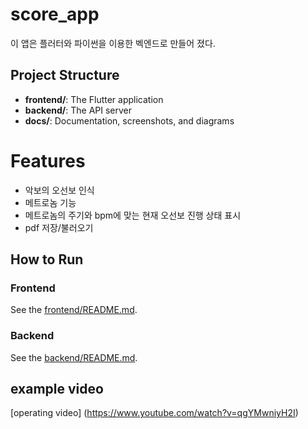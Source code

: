 # score_app
이 앱은 플러터와 파이썬을 이용한 벡엔드로 만들어 졌다.

## Project Structure
- **frontend/**: The Flutter application
- **backend/**: The API server
- **docs/**: Documentation, screenshots, and diagrams

# Features
- 악보의 오선보 인식
- 메트로놈 기능
- 메트로놈의 주기와 bpm에 맞는 현재 오선보 진행 상태 표시
- pdf 저장/불러오기

## How to Run
### Frontend
See the [frontend/README.md](frontend/README.md).

### Backend
See the [backend/README.md](backend/README.md).

## example video
[operating video] (https://www.youtube.com/watch?v=qgYMwniyH2I)
